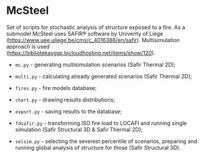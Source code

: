 # McSteel
Set of scripts for stochastic analysis of structure exposed to a fire. As a submodel McSteel uses SAFIR® software by Univerity of Liège (https://www.uee.uliege.be/cms/c_4016386/en/safir). Multisimulation approach is used (https://bibliotekasgsp.locloudhosting.net/items/show/120).


* `mc.py` - generating multisimulation scenarios (Safir Thermal 2D);

* `multi.py` - calculating already generated scenarios (Safir Thermal 2D);

* `fires.py` - fire models database;

* `chart.py` - drawing results distributions;

* `export.py` - saving results to the database;

* `fdsafir.py` - transforming ISO fire load to LOCAFI and running single simulation (Safir Structural 3D & Safir Thermal 2D);

* `selsim.py` - selecting the severest percentile of scenarios, preparing and running global analysis of structure for those (Safir Structural 3D).
